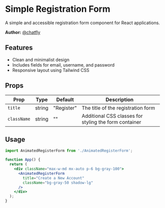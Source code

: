 # Simple Registration Form

A simple and accessible registration form component for React applications.

**Author:** [@chatfly](https://github.com/chatfly)

## Features

- Clean and minimalist design
- Includes fields for email, username, and password
- Responsive layout using Tailwind CSS

## Props

| Prop        | Type    | Default     | Description                                        |
| ----------- | ------- | ----------- | -------------------------------------------------- |
| `title`     | string  | "Register"  | The title of the registration form                 |
| `className` | string  | ""          | Additional CSS classes for styling the form container |

## Usage

```jsx
import AnimatedRegisterForm from './AnimatedRegisterForm';

function App() {
  return (
    <div className="max-w-md mx-auto p-6 bg-gray-100">
      <AnimatedRegisterForm
        title="Create a New Account"
        className="bg-gray-50 shadow-lg"
      />
    </div>
  );
}
